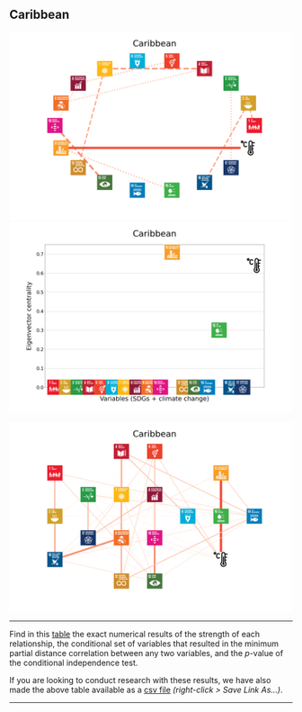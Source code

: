## Caribbean

<img src="Caribbean_circular_network_logos.png">
<img src="Caribbean_eigenvector_centrality.png">
<br>
<br>
<img src="Caribbean_multipartite_network_logos_cluster.png">

---

Find in this <a href="TLPH_website_tables_7-7.pdf" target="_blank">table</a> the exact numerical results of the strength of each relationship, the conditional set of variables that resulted in the minimum partial distance correlation between any two variables, and the _p_-value of the conditional independence test.

If you are looking to conduct research with these results, we have also made the above table available as a <a href="https://raw.githubusercontent.com/felix-laumann/SDG-networks/gh-pages/Results/csv/conditions_Caribbean.csv" target="_blank" download>csv file</a> _(right-click > Save Link As...)_. 

---
